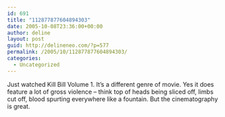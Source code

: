 ```yaml
---
id: 691
title: "112877877604894303"
date: 2005-10-08T23:36:00+00:00
author: deline
layout: post
guid: http://delineneo.com/?p=577
permalink: /2005/10/112877877604894303/
categories:
  - Uncategorized
---
```

Just watched Kill Bill Volume 1. It&#8217;s a different genre of movie. Yes it does feature a lot of gross violence &#8211; think top of heads being sliced off, limbs cut off, blood spurting everywhere like a fountain. But the cinematography is great.
